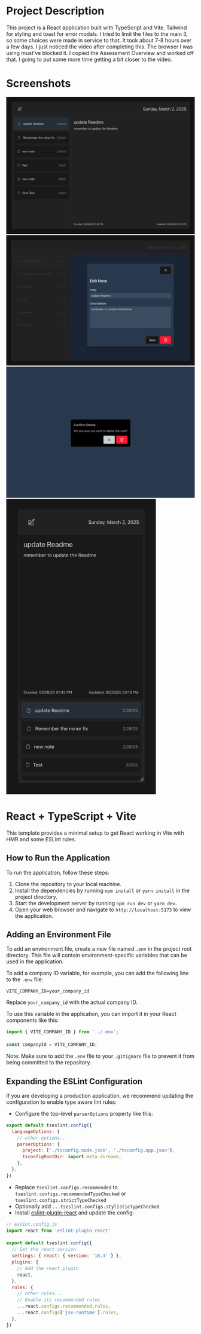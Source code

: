 
# Project Description

This project is a React application built with TypeScript and Vite. Tailwind for styling and toast for error modals. I tried to limit the files to the main 3, so some choices were made in service to that. It took about 7-8 hours over a few days. I just noticed the video after completing this. The browser I was using must've blocked it. I copied the Assessment Overview and worked off that. I going to put some more time getting a bit closer to the video.



# Screenshots
![NoteDetailModal](./public/screenshots/NoteListPageQ.png)
![CreateEditNoteModal](./public/screenshots/CreateEditNoteModalQ.png)
![DeleteConfirmation](./public/screenshots/DeleteConfirmationQ.png)
![Mobile View](./public/screenshots/mobileViewR.png)


# React + TypeScript + Vite

This template provides a minimal setup to get React working in Vite with HMR and some ESLint rules.

## How to Run the Application

To run the application, follow these steps:

1. Clone the repository to your local machine.
2. Install the dependencies by running `npm install` or `yarn install` in the project directory.
3. Start the development server by running `npm run dev` or `yarn dev`.
4. Open your web browser and navigate to `http://localhost:5173` to view the application.

## Adding an Environment File

To add an environment file, create a new file named `.env` in the project root directory. This file will contain environment-specific variables that can be used in the application.

To add a company ID variable, for example, you can add the following line to the `.env` file:

```
VITE_COMPANY_ID=your_company_id
```

Replace `your_company_id` with the actual company ID.

To use this variable in the application, you can import it in your React components like this:

```typescript
import { VITE_COMPANY_ID } from '../.env';

const companyId = VITE_COMPANY_ID;
```

Note: Make sure to add the `.env` file to your `.gitignore` file to prevent it from being committed to the repository.

## Expanding the ESLint Configuration

If you are developing a production application, we recommend updating the configuration to enable type aware lint rules:

- Configure the top-level `parserOptions` property like this:

```js
export default tseslint.config({
  languageOptions: {
    // other options...
    parserOptions: {
      project: ['./tsconfig.node.json', './tsconfig.app.json'],
      tsconfigRootDir: import.meta.dirname,
    },
  },
})
```

- Replace `tseslint.configs.recommended` to `tseslint.configs.recommendedTypeChecked` or `tseslint.configs.strictTypeChecked`
- Optionally add `...tseslint.configs.stylisticTypeChecked`
- Install [eslint-plugin-react](https://github.com/jsx-eslint/eslint-plugin-react) and update the config:

```js
// eslint.config.js
import react from 'eslint-plugin-react'

export default tseslint.config({
  // Set the react version
  settings: { react: { version: '18.3' } },
  plugins: {
    // Add the react plugin
    react,
  },
  rules: {
    // other rules...
    // Enable its recommended rules
    ...react.configs.recommended.rules,
    ...react.configs['jsx-runtime'].rules,
  },
})
```

